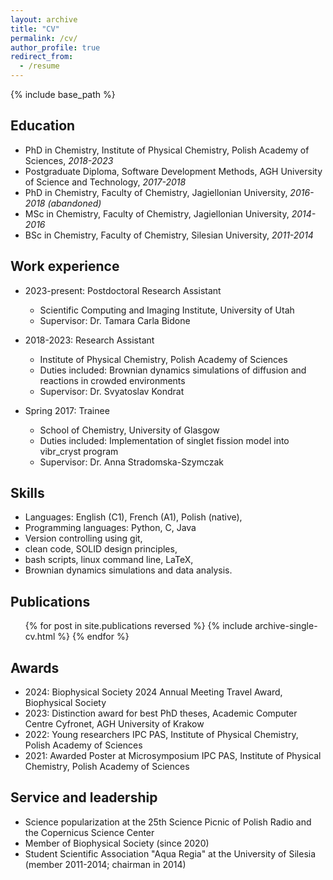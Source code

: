 ```yaml
---
layout: archive
title: "CV"
permalink: /cv/
author_profile: true
redirect_from:
  - /resume
---
```


{% include base_path %}

Education
------
* PhD in Chemistry, Institute of Physical Chemistry, Polish Academy of Sciences, *2018-2023*
* Postgraduate Diploma, Software Development Methods, AGH University of Science and Technology, *2017-2018*
* PhD in Chemistry, Faculty of Chemistry, Jagiellonian University, *2016-2018 (abandoned)*
* MSc in Chemistry, Faculty of Chemistry, Jagiellonian University, *2014-2016*
* BSc in Chemistry, Faculty of Chemistry, Silesian University, *2011-2014*

Work experience
------
* 2023-present: Postdoctoral Research Assistant
  * Scientific Computing and Imaging Institute, University of Utah
  <!-- * Duties included: Brownian dynamics simulations of diffusion and reactions in crowded environments -->
  * Supervisor: Dr. Tamara Carla Bidone

* 2018-2023: Research Assistant
  * Institute of Physical Chemistry, Polish Academy of Sciences
  * Duties included: Brownian dynamics simulations of diffusion and reactions in crowded environments
  * Supervisor: Dr. Svyatoslav Kondrat

* Spring 2017: Trainee
  * School of Chemistry, University of Glasgow
  * Duties included: Implementation of singlet fission model into vibr_cryst program
  * Supervisor: Dr. Anna Stradomska-Szymczak
  
Skills
------
* Languages: English (C1), French (A1), Polish (native),
* Programming languages: Python, C, Java
* Version controlling using git,
* clean code, SOLID design principles,
* bash scripts, linux command line, LaTeX,
* Brownian dynamics simulations and data analysis.

Publications
------
  <ul>{% for post in site.publications reversed %}
    {% include archive-single-cv.html %}
  {% endfor %}</ul>
  
<!-- Talks
------
  <ul>{% for post in site.talks %}
    {% include archive-single-talk-cv.html %}
  {% endfor %}</ul>
  
Teaching
------
  <ul>{% for post in site.teaching %}
    {% include archive-single-cv.html %}
  {% endfor %}</ul> -->
  
Awards
------
* 2024: Biophysical Society 2024 Annual Meeting Travel Award, Biophysical Society
* 2023: Distinction award for best PhD theses, Academic Computer Centre Cyfronet, AGH University of Krakow
* 2022: Young researchers IPC PAS, Institute of Physical Chemistry, Polish Academy of Sciences
* 2021: Awarded Poster at Microsymposium IPC PAS, Institute of Physical Chemistry, Polish Academy of Sciences

Service and leadership
------
* Science popularization at the 25th Science Picnic of Polish Radio and the Copernicus Science Center
* Member of Biophysical Society (since 2020)
* Student Scientific Association "Aqua Regia" at the University of Silesia (member 2011-2014; chairman in 2014)
